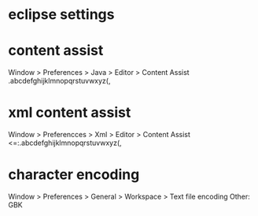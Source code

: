# eclipse settings

# content assist
  Window > Preferences > Java > Editor > Content Assist
    .abcdefghijklmnopqrstuvwxyz(,

# xml content assist
  Window > Preferencces > Xml > Editor > Content Assist	
    <=:.abcdefghijklmnopqrstuvwxyz(,

# character encoding
  Window > Preferences > General > Workspace > Text file encoding
    Other: GBK  
